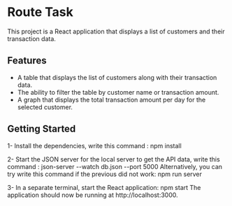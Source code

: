 # Route Task

This project is a React application that displays a list of customers and their transaction data. 

## Features

- A table that displays the list of customers along with their transaction data.
- The ability to filter the table by customer name or transaction amount.
- A graph that displays the total transaction amount per day for the selected customer.

## Getting Started

1- Install the dependencies, write this command : npm install

2- Start the JSON server for the local server to get the API data, write this command : json-server --watch db.json --port 5000
Alternatively, you can try write this command if the previous did not work: npm run server

3- In a separate terminal, start the React application: npm start
The application should now be running at http://localhost:3000.

